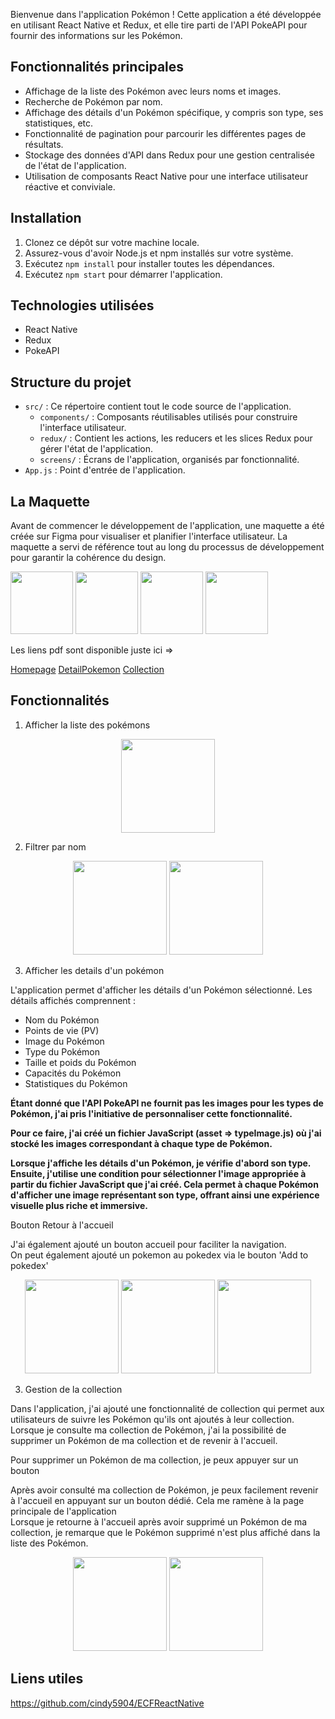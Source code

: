 Bienvenue dans l'application Pokémon ! Cette application a été développée en utilisant React Native et Redux, et elle tire parti de l'API PokeAPI pour fournir des informations sur les Pokémon.

## Fonctionnalités principales

- Affichage de la liste des Pokémon avec leurs noms et images.
- Recherche de Pokémon par nom.
- Affichage des détails d'un Pokémon spécifique, y compris son type, ses statistiques, etc.
- Fonctionnalité de pagination pour parcourir les différentes pages de résultats.
- Stockage des données d'API dans Redux pour une gestion centralisée de l'état de l'application.
- Utilisation de composants React Native pour une interface utilisateur réactive et conviviale.

## Installation

1. Clonez ce dépôt sur votre machine locale.
2. Assurez-vous d'avoir Node.js et npm installés sur votre système.
3. Exécutez `npm install` pour installer toutes les dépendances.
4. Exécutez `npm start` pour démarrer l'application.

## Technologies utilisées

- React Native
- Redux
- PokeAPI

## Structure du projet

- `src/` : Ce répertoire contient tout le code source de l'application.
  - `components/` : Composants réutilisables utilisés pour construire l'interface utilisateur.
  - `redux/` : Contient les actions, les reducers et les slices Redux pour gérer l'état de l'application.
  - `screens/` : Écrans de l'application, organisés par fonctionnalité.
- `App.js` : Point d'entrée de l'application.

## La Maquette

Avant de commencer le développement de l'application, une maquette a été créée sur Figma pour visualiser et planifier l'interface utilisateur. La maquette a servi de référence tout au long du processus de développement pour garantir la cohérence du design.

<img src="../ECFReactNative/Figma/HomePage.png" style='width: 100px'/>
<img src="../ECFReactNative/Figma/DetailPokemon.png" style='width: 100px'/>
<img src="../ECFReactNative/Figma/Pokede1.png" style='width: 100px'/>
<img src="../ECFReactNative/Figma/Pokedex2.png" style='width: 100px'/>

Les liens pdf sont disponible juste ici =>

[Homepage](../ECFReactNative/Figma/HomePage.pdf)
[DetailPokemon](../ECFReactNative/Figma/DetailPokemon.pdf)
[Collection](../ECFReactNative/Figma/Pokedex.pdf)

## Fonctionnalités

1. Afficher la liste des pokémons

<p align="center">
  <img src="../ECFReactNative/screensApplication/liste.png" width="150" />
</p>

2. Filtrer par nom 

<p align="center">
  <img src="../ECFReactNative/screensApplication/filtre.png" width="150" />
    <img src="../ECFReactNative/screensApplication/filtre2.png" width="150" />
</p>

3. Afficher les details d'un pokémon

L'application permet d'afficher les détails d'un Pokémon sélectionné. Les détails affichés comprennent :
- Nom du Pokémon
- Points de vie (PV)
- Image du Pokémon
- Type du Pokémon
- Taille et poids du Pokémon
- Capacités du Pokémon
- Statistiques du Pokémon

**Étant donné que l'API PokeAPI ne fournit pas les images pour les types de Pokémon, j'ai pris l'initiative de personnaliser cette fonctionnalité.** 

**Pour ce faire, j'ai créé un fichier JavaScript (asset => typeImage.js) où j'ai stocké les images correspondant à chaque type de Pokémon.**

**Lorsque j'affiche les détails d'un Pokémon, je vérifie d'abord son type. Ensuite, j'utilise une condition pour sélectionner l'image appropriée à partir du fichier JavaScript que j'ai créé. Cela permet à chaque Pokémon d'afficher une image représentant son type, offrant ainsi une expérience visuelle plus riche et immersive.**

  Bouton Retour à l'accueil

J'ai également ajouté un bouton accueil pour faciliter la navigation.  
On peut également ajouté un pokemon au pokedex via le bouton 'Add to pokedex'

<p align="center">
<img src="../ECFReactNative/screensApplication/details1.png" style='width:150px' />
<img src="../ECFReactNative/screensApplication/details.png" style='width:150px' />
<img src="../ECFReactNative/screensApplication/details2.png" style='width:150px' />
</p>

3.  Gestion de la collection

Dans l'application, j'ai ajouté une fonctionnalité de collection qui permet aux utilisateurs de suivre les Pokémon qu'ils ont ajoutés à leur collection. Lorsque je consulte ma collection de Pokémon, j'ai la possibilité de supprimer un Pokémon de ma collection et de revenir à l'accueil.


Pour supprimer un Pokémon de ma collection, je peux appuyer sur un bouton

Après avoir consulté ma collection de Pokémon, je peux facilement revenir à l'accueil en appuyant sur un bouton dédié. Cela me ramène à la page principale de l'application  
Lorsque je retourne à l'accueil après avoir supprimé un Pokémon de ma collection, je remarque que le Pokémon supprimé n'est plus affiché dans la liste des Pokémon. 

<p align="center">
<img src="../ECFReactNative/screensApplication/collection.png" style='width:150px' />
<img src="../ECFReactNative/screensApplication/clear.png" style='width:150px' />
</p>

## Liens utiles

https://github.com/cindy5904/ECFReactNative






















